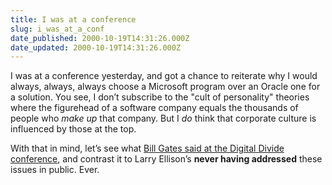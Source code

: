 ```yaml
---
title: I was at a conference
slug: i_was_at_a_conf
date_published: 2000-10-19T14:31:26.000Z
date_updated: 2000-10-19T14:31:26.000Z
---
```


I was at a conference yesterday, and got a chance to reiterate why I would always, always, always choose a Microsoft program over an Oracle one for a solution. You see, I don’t subscribe to the "cult of personality" theories where the figurehead of a software company equals the thousands of people who *make up* that company. But I *do* think that corporate culture is influenced by those at the top.

With that in mind, let’s see what [Bill Gates said at the Digital Divide conference](http://www.techweb.com/wire/story/TWB20001018S0015), and contrast it to Larry Ellison’s **never having addressed** these issues in public. Ever.
